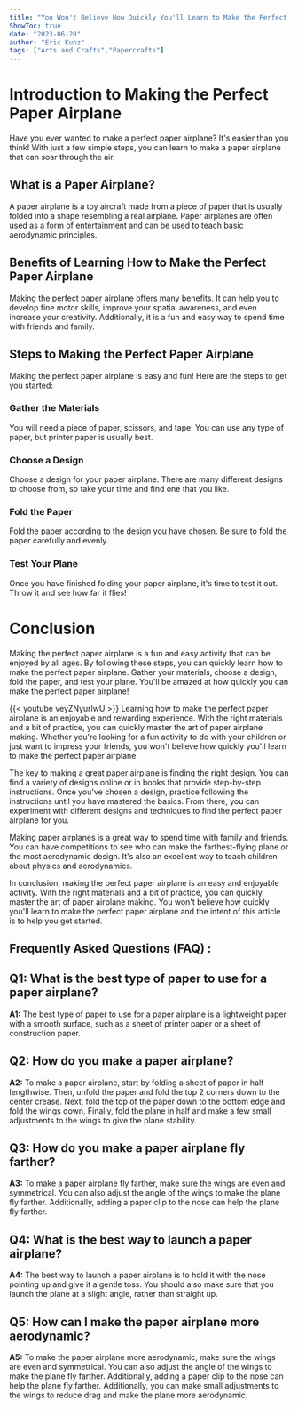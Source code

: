 ```yaml
---
title: "You Won't Believe How Quickly You'll Learn to Make the Perfect Paper Airplane!"
ShowToc: true 
date: "2023-06-20"
author: "Eric Kunz" 
tags: ["Arts and Crafts","Papercrafts"]
---
```

# Introduction to Making the Perfect Paper Airplane

Have you ever wanted to make a perfect paper airplane? It's easier than you think! With just a few simple steps, you can learn to make a paper airplane that can soar through the air.

## What is a Paper Airplane?

A paper airplane is a toy aircraft made from a piece of paper that is usually folded into a shape resembling a real airplane. Paper airplanes are often used as a form of entertainment and can be used to teach basic aerodynamic principles.

## Benefits of Learning How to Make the Perfect Paper Airplane

Making the perfect paper airplane offers many benefits. It can help you to develop fine motor skills, improve your spatial awareness, and even increase your creativity. Additionally, it is a fun and easy way to spend time with friends and family.

## Steps to Making the Perfect Paper Airplane

Making the perfect paper airplane is easy and fun! Here are the steps to get you started:

### Gather the Materials

You will need a piece of paper, scissors, and tape. You can use any type of paper, but printer paper is usually best.

### Choose a Design

Choose a design for your paper airplane. There are many different designs to choose from, so take your time and find one that you like.

### Fold the Paper

Fold the paper according to the design you have chosen. Be sure to fold the paper carefully and evenly.

### Test Your Plane

Once you have finished folding your paper airplane, it's time to test it out. Throw it and see how far it flies!

# Conclusion

Making the perfect paper airplane is a fun and easy activity that can be enjoyed by all ages. By following these steps, you can quickly learn how to make the perfect paper airplane. Gather your materials, choose a design, fold the paper, and test your plane. You'll be amazed at how quickly you can make the perfect paper airplane!

{{< youtube veyZNyurlwU >}} 
Learning how to make the perfect paper airplane is an enjoyable and rewarding experience. With the right materials and a bit of practice, you can quickly master the art of paper airplane making. Whether you're looking for a fun activity to do with your children or just want to impress your friends, you won't believe how quickly you'll learn to make the perfect paper airplane. 

The key to making a great paper airplane is finding the right design. You can find a variety of designs online or in books that provide step-by-step instructions. Once you've chosen a design, practice following the instructions until you have mastered the basics. From there, you can experiment with different designs and techniques to find the perfect paper airplane for you.

Making paper airplanes is a great way to spend time with family and friends. You can have competitions to see who can make the farthest-flying plane or the most aerodynamic design. It's also an excellent way to teach children about physics and aerodynamics.

In conclusion, making the perfect paper airplane is an easy and enjoyable activity. With the right materials and a bit of practice, you can quickly master the art of paper airplane making. You won't believe how quickly you'll learn to make the perfect paper airplane and the intent of this article is to help you get started.

## Frequently Asked Questions (FAQ) :
## Q1: What is the best type of paper to use for a paper airplane?

**A1:** The best type of paper to use for a paper airplane is a lightweight paper with a smooth surface, such as a sheet of printer paper or a sheet of construction paper. 

## Q2: How do you make a paper airplane?

**A2:** To make a paper airplane, start by folding a sheet of paper in half lengthwise. Then, unfold the paper and fold the top 2 corners down to the center crease. Next, fold the top of the paper down to the bottom edge and fold the wings down. Finally, fold the plane in half and make a few small adjustments to the wings to give the plane stability.

## Q3: How do you make a paper airplane fly farther?

**A3:** To make a paper airplane fly farther, make sure the wings are even and symmetrical. You can also adjust the angle of the wings to make the plane fly farther. Additionally, adding a paper clip to the nose can help the plane fly farther.

## Q4: What is the best way to launch a paper airplane?

**A4:** The best way to launch a paper airplane is to hold it with the nose pointing up and give it a gentle toss. You should also make sure that you launch the plane at a slight angle, rather than straight up.

## Q5: How can I make the paper airplane more aerodynamic?

**A5:** To make the paper airplane more aerodynamic, make sure the wings are even and symmetrical. You can also adjust the angle of the wings to make the plane fly farther. Additionally, adding a paper clip to the nose can help the plane fly farther. Additionally, you can make small adjustments to the wings to reduce drag and make the plane more aerodynamic.






